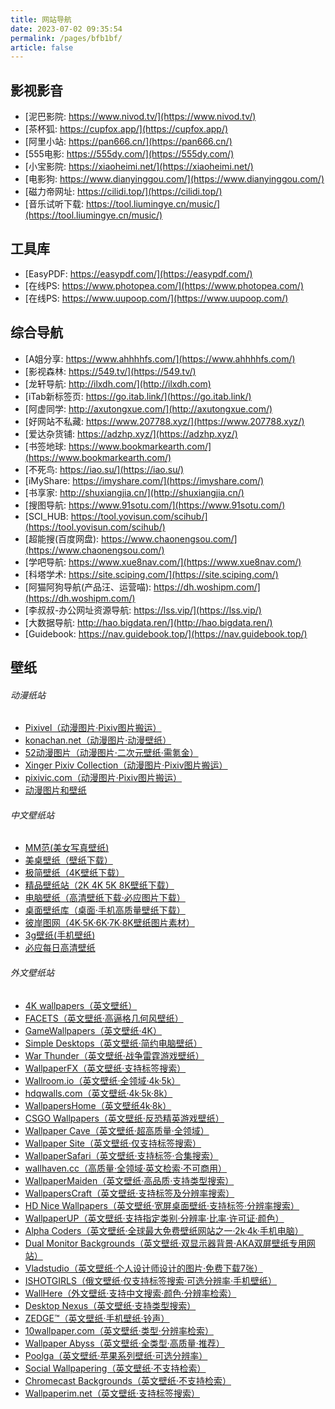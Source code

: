 ```yaml
---
title: 网站导航
date: 2023-07-02 09:35:54
permalink: /pages/bfb1bf/
article: false
---
```


影视影音
------------
- [泥巴影院: https://www.nivod.tv/](https://www.nivod.tv/)
- [茶杯狐: https://cupfox.app/](https://cupfox.app/)
- [阿里小站: https://pan666.cn/](https://pan666.cn/)
- [555电影: https://555dy.com/](https://555dy.com/)
- [小宝影院: https://xiaoheimi.net/](https://xiaoheimi.net/)
- [电影狗: https://www.dianyinggou.com/](https://www.dianyinggou.com/)
- [磁力帝网址: https://cilidi.top/](https://cilidi.top/)
- [音乐试听下载: https://tool.liumingye.cn/music/](https://tool.liumingye.cn/music/)

工具库
------------
- [EasyPDF: https://easypdf.com/](https://easypdf.com/)
- [在线PS: https://www.photopea.com/](https://www.photopea.com/)
- [在线PS: https://www.uupoop.com/](https://www.uupoop.com/)

综合导航
------------
- [A姐分享: https://www.ahhhhfs.com/](https://www.ahhhhfs.com/)
- [影视森林: https://549.tv/](https://549.tv/)
- [龙轩导航: http://ilxdh.com/](http://ilxdh.com)
- [iTab新标签页: https://go.itab.link/](https://go.itab.link/)
- [阿虚同学: http://axutongxue.com/](http://axutongxue.com/)
- [好网站不私藏: https://www.207788.xyz/](https://www.207788.xyz/)
- [爱达杂货铺: https://adzhp.xyz/](https://adzhp.xyz/)
- [书签地球: https://www.bookmarkearth.com/](https://www.bookmarkearth.com/)
- [不死鸟: https://iao.su/](https://iao.su/)
- [iMyShare: https://imyshare.com/](https://imyshare.com/)
- [书享家: http://shuxiangjia.cn/](http://shuxiangjia.cn/)
- [搜图导航: https://www.91sotu.com/](https://www.91sotu.com/)
- [SCI_HUB: https://tool.yovisun.com/scihub/](https://tool.yovisun.com/scihub/)
- [超能搜(百度网盘): https://www.chaonengsou.com/](https://www.chaonengsou.com/)
- [学吧导航: https://www.xue8nav.com/](https://www.xue8nav.com/)
- [科塔学术: https://site.sciping.com/](https://site.sciping.com/)
- [阿猫阿狗导航(产品汪、运营喵): https://dh.woshipm.com/](https://dh.woshipm.com/)
- [李叔叔-办公网址资源导航: https://lss.vip/](https://lss.vip/)
- [大数据导航: http://hao.bigdata.ren/](http://hao.bigdata.ren/)
- [Guidebook: https://nav.guidebook.top/](https://nav.guidebook.top/)

壁纸
------------

###### 动漫纸站
- <a target="_blank" href="https://pixivel.moe/">Pixivel（动漫图片·Pixiv图片搬运）</a>
- <a target="_blank" href="https://konachan.net/">konachan.net（动漫图片·动漫壁纸）</a>
- <a target="_blank" href="https://www.52dmtp.com/">52动漫图片（动漫图片·二次元壁纸·需氪金）</a>
- <a target="_blank" href="https://acg.blue/">Xinger Pixiv Collection（动漫图片·Pixiv图片搬运）</a>
- <a target="_blank" href="https://pixivic.com/">pixivic.com（动漫图片·Pixiv图片搬运）</a>
- <a target="_blank" href="https://anime-pictures.net/">动漫图片和壁纸</a>

###### 中文壁纸站
- <a target="_blank" href="https://www.95mm.net/">MM范(美女写真壁纸)</a>
- <a target="_blank" href="http://www.win4000.com/">美桌壁纸（壁纸下载）</a>
- <a target="_blank" href="https://bz.zzzmh.cn/">极简壁纸（4K壁纸下载）</a>
- <a target="_blank" href="https://cn.best-wallpaper.net/">精品壁纸站（2K 4K 5K 8K壁纸下载）</a>
- <a target="_blank" href="http://lcoc.top/bizhi/">电脑壁纸（高清壁纸下载·必应图片下载）</a>
- <a target="_blank" href="https://www.bizhik.com/">桌面壁纸库（桌面·手机高质量壁纸下载）</a>
- <a target="_blank" href="http://pic.netbian.com/">彼岸图网（4K·5K·6K·7K·8K壁纸图片素材）</a>
- <a target="_blank" href="https://www.3gbizhi.com/">3g壁纸(手机壁纸)</a>
- <a target="_blank" href="https://bing.ioliu.cn/">必应每日高清壁纸</a>

###### 外文壁纸站
- <a target="_blank" href="https://free4kwallpapers.com/">4K wallpapers（英文壁纸）</a>
- <a target="_blank" href="http://www.facets.la/">FACETS（英文壁纸·高逼格几何风壁纸）</a>
- <a target="_blank" href="https://www.gamewallpapers.com/">GameWallpapers（英文壁纸·4K）</a>
- <a target="_blank" href="http://simpledesktops.com/">Simple Desktops（英文壁纸·简约电脑壁纸）</a>
- <a target="_blank" href="https://warthunder.com/en">War Thunder（英文壁纸·战争雷霆游戏壁纸）</a>
- <a target="_blank" href="https://wallpaperfx.com/">WallpaperFX（英文壁纸·支持标签搜索）</a>
- <a target="_blank" href="https://wallroom.io/">Wallroom.io（英文壁纸·全领域·4k·5k）</a>
- <a target="_blank" href="https://hdqwalls.com/">hdqwalls.com（英文壁纸·4k·5k·8k）</a>
- <a target="_blank" href="https://wallpapershome.com/">WallpapersHome（英文壁纸4k·8k）</a>
- <a target="_blank" href="https://www.csgowallpapers.com/">CSGO Wallpapers（英文壁纸·反恐精英游戏壁纸）</a>
- <a target="_blank" href="https://wallpapercave.com/">Wallpaper Cave（英文壁纸·超高质量·全领域）</a>
- <a target="_blank" href="https://wallpapersite.com/">Wallpaper Site（英文壁纸·仅支持标签搜索）</a>
- <a target="_blank" href="https://wallpapersafari.com/">WallpaperSafari（英文壁纸·支持标签·合集搜索）</a>
- <a target="_blank" href="https://wallhaven.cc/">wallhaven.cc（高质量·全领域·英文检索·不可商用）</a>
- <a target="_blank" href="https://www.wallpapermaiden.com/">WallpaperMaiden（英文壁纸·高品质·支持类型搜索）</a>
- <a target="_blank" href="https://wallpaperscraft.com/">WallpapersCraft（英文壁纸·支持标签及分辨率搜索）</a>
- <a target="_blank" href="https://www.hdnicewallpapers.com/">HD Nice Wallpapers（英文壁纸·宽屏桌面壁纸·支持标签·分辨率搜索）</a>
- <a target="_blank" href="https://www.wallpaperup.com/">WallpaperUP（英文壁纸·支持指定类别·分辨率·比率·许可证·颜色）</a>
- <a target="_blank" href="https://alphacoders.com/">Alpha Coders（英文壁纸·全球最大免费壁纸网站之一·2k·4k·手机电脑）</a>
- <a target="_blank" href="https://www.dualmonitorbackgrounds.com/">Dual Monitor Backgrounds（英文壁纸·双显示器背景·AKA双屏壁纸专用网站）</a>
- <a target="_blank" href="https://vlad.studio/">Vladstudio（英文壁纸·个人设计师设计的图片·免费下载7张）</a>
- <a target="_blank" href="https://joer.ru/">ISHOTGIRLS（俄文壁纸·仅支持标签搜索·可选分辨率·手机壁纸）</a>
- <a target="_blank" href="https://wallhere.com/">WallHere（外文壁纸·支持中文搜索·颜色·分辨率检索）</a>
- <a target="_blank" href="https://www.desktopnexus.com/">Desktop Nexus（英文壁纸·支持类型搜索）</a>
- <a target="_blank" href="https://www.zedge.net/ringtones-and-wallpapers">ZEDGE™（英文壁纸·手机壁纸·铃声）</a>
- <a target="_blank" href="https://www.10wallpaper.com/">10wallpaper.com（英文壁纸·类型·分辨率检索）</a>
- <a target="_blank" href="https://wall.alphacoders.com/">Wallpaper Abyss（英文壁纸·全类型·高质量·推荐）</a>
- <a target="_blank" href="http://poolga.com/">Poolga（英文壁纸·苹果系列壁纸·可选分辨率）</a>
- <a target="_blank" href="https://www.socwall.com/">Social Wallpapering（英文壁纸·不支持检索）</a>
- <a target="_blank" href="https://chromecastbg.alexmeub.com/">Chromecast Backgrounds（英文壁纸·不支持检索）</a>
- <a target="_blank" href="https://wallpaperim.net/">Wallpaperim.net（英文壁纸·支持标签搜索）</a>

